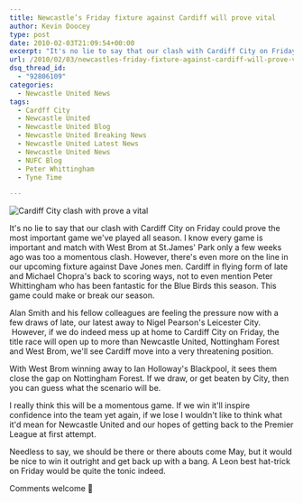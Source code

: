 ```yaml
---
title: Newcastle’s Friday fixture against Cardiff will prove vital
author: Kevin Doocey
type: post
date: 2010-02-03T21:09:54+00:00
excerpt: "It's no lie to say that our clash with Cardiff City on Friday.."
url: /2010/02/03/newcastles-friday-fixture-against-cardiff-will-prove-vital/
dsq_thread_id:
  - "92806109"
categories:
  - Newcastle United News
tags:
  - Cardff City
  - Newcastle United
  - Newcastle United Blog
  - Newcastle United Breaking News
  - Newcastle United Latest News
  - Newcastle United News
  - NUFC Blog
  - Peter Whittingham
  - Tyne Time

---
```

![Cardiff City clash with prove a vital](https://static.guim.co.uk/sys-images/Football/Pix/pictures/2009/10/24/1256413692446/Peter-Whittingham-of-Card-001.jpg "Whittingham - Scoring goals for fun the Coca Cola Championship this season")

It's no lie to say that our clash with Cardiff City on Friday could prove the most important game we've played all season. I know every game is important and match with West Brom at St.James' Park only a few weeks ago was too a momentous clash. However, there's even more on the line in our upcoming fixture against Dave Jones men. Cardiff in flying form of late and  Michael Chopra's back to scoring ways, not to even mention Peter Whittingham who has been fantastic for the Blue Birds this season. This game could make or break our season.

Alan Smith and his fellow colleagues are feeling the pressure now with a few draws of late, our latest away to Nigel Pearson's Leicester City.  However, if we do indeed mess up at home to Cardiff City on Friday, the title race will open up to more than Newcastle United, Nottingham Forest and West Brom, we'll see Cardiff move into a very threatening position.

With West Brom winning away to Ian Holloway's Blackpool, it sees them close the gap on Nottingham Forest. If we draw, or get beaten by City, then you can guess what the scenario will be.

I really think this will be a momentous game. If we win it'll inspire confidence into the team yet again, if we lose I wouldn't like to think what it'd mean for Newcastle United and our hopes of getting back to the Premier League at first attempt.

Needless to say, we should be there or there abouts come May, but it would be nice to win it outright and get back up with a bang. A Leon best hat-trick on Friday would be quite the tonic indeed.

Comments welcome 🙂
